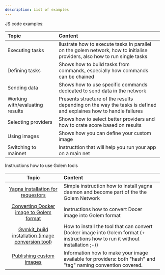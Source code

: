 ```yaml
---
description: List of examples
---
```


JS code examples:

| Topic     |    Content    |
|:----------|:----------------------------------------------|
|Executing tasks | Ilustrate how to execute tasks in parallel on the golem network, how to initialise providers, also how to run single tasks              |
|Defining tasks  | Shows how to build tasks from commands, especially how commands can be chained |
|Sending data    | Shows how to use specific commands dedicated to send data in the network|
|Working with/evaluating results |Presents structure of the results depending on the way the tasks is defined and explaines how to handle failures|
|Selecting providers             | Shows how to select better providers and how to crate score based on results|
|Using images                    | Shows how you can define your custom image |
|Switching to mainnet            | Instructtion that will help you run your app on a main net |


Instructions how to use Golem tools

| Topic     |    Content    |
|:----------:|:---------------------------------------------|
|[Yagna installation for requestors](missinglink.md) | Simple instruction how to install yagna daemon and become part of the the Golem Network |
|[Converting Docker image to Golem format](converting-an-image.md) | Instructions how to convert Docer image into Golem format   |
|[Gvmkit_build installation (image conversion tool)](installing-gvmkit-build.md) | How to install the tool that can convert Docker image into Golem format (+ instructions how to run it without installation ;-)) |
|[Publishing custom images](pushing-to-registry.md)| Information how to make your image available for providers: both "hash" and "tag" naming convention covered.   |






